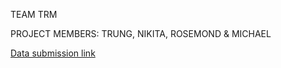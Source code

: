 TEAM TRM

PROJECT MEMBERS: TRUNG, NIKITA, ROSEMOND & MICHAEL


[Data submission link](https://uflorida-my.sharepoint.com/:f:/g/personal/azare_ufl_edu/EkPEkKsG_OpOlgu2Cj0rQ0oBYvt1g5n__69MaATJINJ3LQ?e=KZ0BmB)
